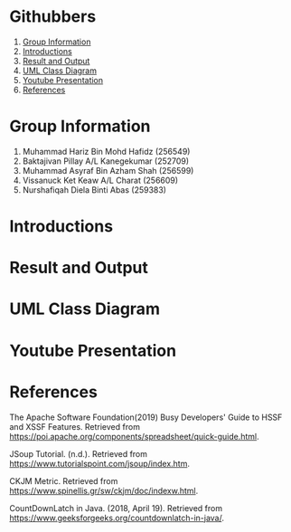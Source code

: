 # Githubbers
1. [Group Information](#group-information)
2. [Introductions](#introductions)
3. [Result and Output](#result-and-output)
4. [UML Class Diagram](#uml-class-diagram)
5. [Youtube Presentation](#youtube-presentation)
6. [References](#references)
# Group Information
1. Muhammad Hariz Bin Mohd Hafidz    (256549)
2. Baktajivan Pillay A/L Kanegekumar (252709)  
3. Muhammad Asyraf Bin Azham Shah    (256599)  
4. Vissanuck Ket Keaw A/L Charat     (256609)
5. Nurshafiqah Diela Binti Abas      (259383)  
# Introductions

# Result and Output

# UML Class Diagram  

# Youtube Presentation  

# References  
The Apache Software Foundation(2019) Busy Developers' Guide to HSSF and XSSF Features. Retrieved from https://poi.apache.org/components/spreadsheet/quick-guide.html.  

JSoup Tutorial. (n.d.). Retrieved from https://www.tutorialspoint.com/jsoup/index.htm.  

CKJM Metric. Retrieved from https://www.spinellis.gr/sw/ckjm/doc/indexw.html.  

CountDownLatch in Java. (2018, April 19). Retrieved from https://www.geeksforgeeks.org/countdownlatch-in-java/.  
